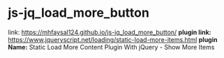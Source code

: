 # js-jq_load_more_button
link: https://mhfaysal124.github.io/js-jq_load_more_button/
<b>plugin link:</b>
https://www.jqueryscript.net/loading/static-load-more-items.html
<b>plugin Name:</b>
Static Load More Content Plugin With jQuery - Show More Items
